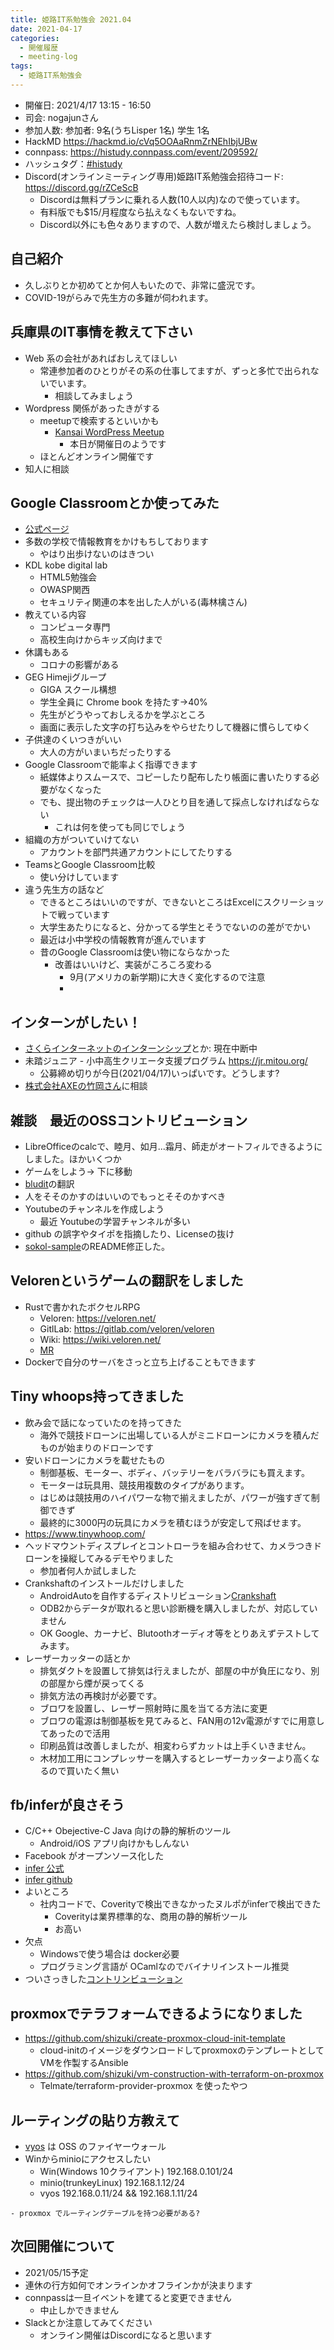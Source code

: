 ```yaml
---
title: 姫路IT系勉強会 2021.04
date: 2021-04-17
categories:
  - 開催履歴
  - meeting-log
tags:
  - 姫路IT系勉強会
---
```


* 開催日: 2021/4/17 13:15 - 16:50
* 司会: nogajunさん
* 参加人数: 参加者: 9名(うちLisper 1名)  学生 1名
* HackMD https://hackmd.io/cVq5OOAaRnmZrNEhIbjUBw
* connpass: https://histudy.connpass.com/event/209592/
* ハッシュタグ：[#histudy](https://twitter.com/search?q=%23histudy&src=typd)
* Discord(オンラインミーティング専用)姫路IT系勉強会招待コード: https://discord.gg/rZCeScB
    * Discordは無料プランに乗れる人数(10人以内)なので使っています。
    * 有料版でも$15/月程度なら払えなくもないですね。
    * Discord以外にも色々ありますので、人数が増えたら検討しましょう。

## 自己紹介

* 久しぶりとか初めてとか何人もいたので、非常に盛況です。
* COVID-19がらみで先生方の多難が伺われます。

## 兵庫県のIT事情を教えて下さい

- Web 系の会社があればおしえてほしい
    - 常連参加者のひとりがその系の仕事してますが、ずっと多忙で出られないでいます。
        - 相談してみましょう
- Wordpress 関係があったきがする
    - meetupで検索するといいかも
        - [Kansai WordPress Meetup](https://www.meetup.com/ja-JP/Kansai-WordPress-Meetup/)
            - 本日が開催日のようです
    - ほとんどオンライン開催です
- 知人に相談

## Google Classroomとか使ってみた

- [公式ページ](https://classroom.google.com/u/0/h?hl=ja)
- 多数の学校で情報教育をかけもちしております
    - やはり出歩けないのはきつい
- KDL kobe digital lab
    - HTML5勉強会
    - OWASP関西
    - セキュリティ関連の本を出した人がいる(毒林檎さん)
- 教えている内容 
    - コンピュータ専門
    - 高校生向けからキッズ向けまで
- 休講もある
    - コロナの影響がある
- GEG Himejiグループ
    - GIGA スクール構想
    - 学生全員に Chrome book を持たす→40%
    - 先生がどうやっておしえるかを学ぶところ
    - 画面に表示した文字の打ち込みをやらせたりして機器に慣らしてゆく
- 子供達のくいつきがいい
    - 大人の方がいまいちだったりする
- Google Classroomで能率よく指導できます
    - 紙媒体よりスムースで、コピーしたり配布したり帳面に書いたりする必要がなくなった
    - でも、提出物のチェックは一人ひとり目を通して採点しなければならない
        - これは何を使っても同じでしょう 
- 組織の方がついていけてない
    - アカウントを部門共通アカウントにしてたりする
- TeamsとGoogle Classroom比較
    - 使い分けしています
- 違う先生方の話など
    - できるところはいいのですが、できないところはExcelにスクリーショットで戦っています
    - 大学生あたりになると、分かってる学生とそうでないのの差がでかい
    - 最近は小中学校の情報教育が進んでいます
    - 昔のGoogle Classroomは使い物にならなかった
        - 改善はいいけど、実装がころころ変わる
            - 9月(アメリカの新学期)に大きく変化するので注意
            - 
## インターンがしたい！

- [さくらインターネットのインターンシップ](https://www.sakura.ad.jp/recruit/internship/)とか: 現在中断中
- 未踏ジュニア - 小中高生クリエータ支援プログラム https://jr.mitou.org/
    - 公募締め切りが今日(2021/04/17)いっぱいです。どうします?
- [株式会社AXEの竹岡さん](http://www.axe-inc.co.jp/company/profile.html)に相談

## 雑談　最近のOSSコントリビューション

- LibreOfficeのcalcで、睦月、如月...霜月、師走がオートフィルできるようにしました。ほかいくつか
- ゲームをしよう→ 下に移動
- [bludit](https://www.bludit.com/)の翻訳
- 人をそそのかすのはいいのでもっとそそのかすべき
- Youtubeのチャンネルを作成しよう
    - 最近 Youtubeの学習チャンネルが多い
- github の誤字やタイポを指摘したり、Licenseの抜け
-  [sokol-sample](https://github.com/floooh/sokol-samples/pull/85)のREADME修正した。

## Velorenというゲームの翻訳をしました

* Rustで書かれたボクセルRPG
    * Veloren: https://veloren.net/
    * GitlLab: https://gitlab.com/veloren/veloren
    * Wiki: https://wiki.veloren.net/
    * [MR](https://gitlab.com/veloren/veloren/-/merge_requests/2049)
* Dockerで自分のサーバをさっと立ち上げることもできます

## Tiny whoops持ってきました

- 飲み会で話になっていたのを持ってきた
    - 海外で競技ドローンに出場している人がミニドローンにカメラを積んだものが始まりのドローンです
- 安いドローンにカメラを載せたもの
    - 制御基板、モーター、ボディ、バッテリーをバラバラにも買えます。
    - モーターは玩具用、競技用複数のタイプがあります。
    - はじめは競技用のハイパワーな物で揃えましたが、パワーが強すぎて制御できず
    - 最終的に3000円の玩具にカメラを積むほうが安定して飛ばせます。
- https://www.tinywhoop.com/
- ヘッドマウントディスプレイとコントローラを組み合わせて、カメラつきドローンを操縦してみるデモやりました
    - 参加者何人か試しました
- Crankshaftのインストールだけしました
    - AndroidAutoを自作するディストリビューション[Crankshaft](https://getcrankshaft.com/)
    - ODB2からデータが取れると思い診断機を購入しましたが、対応していません
    - OK Google、カーナビ、Blutoothオーディオ等をとりあえずテストしてみます。
- レーザーカッターの話とか
    - 排気ダクトを設置して排気は行えましたが、部屋の中が負圧になり、別の部屋から煙が戻ってくる
    - 排気方法の再検討が必要です。
    - ブロワを設置し、レーザー照射時に風を当てる方法に変更
    - ブロワの電源は制御基板を見てみると、FAN用の12v電源がすでに用意してあったので活用
    - 印刷品質は改善しましたが、相変わらずカットは上手くいきません。
    - 木材加工用にコンプレッサーを購入するとレーザーカッターより高くなるので買いたく無い


## fb/inferが良さそう

- C/C++ Obejective-C Java 向けの静的解析のツール
    - Android/iOS アプリ向けかもしんない
- Facebook がオープンソース化した
- [infer 公式](https://fbinfer.com/)
- [infer github](https://github.com/facebook/infer/)
- よいところ
    - 社内コードで、Coverityで検出できなかったヌルポがinferで検出できた
        - Coverityは業界標準的な、商用の静的解析ツール
        - お高い
- 欠点
    - Windowsで使う場合は docker必要
    - プログラミング言語が OCamlなのでバイナリインストール推奨
- ついさっきした[コントリンビューション](https://github.com/facebook/infer/issues/1430)


## proxmoxでテラフォームできるようになりました
* https://github.com/shizuki/create-proxmox-cloud-init-template
  * cloud-initのイメージをダウンロードしてproxmoxのテンプレートとしてVMを作製するAnsible
* https://github.com/shizuki/vm-construction-with-terraform-on-proxmox
  * Telmate/terraform-provider-proxmox を使ったやつ

## ルーティングの貼り方教えて

- [vyos](https://vyos.io/) は OSS のファイヤーウォール
- Winからminioにアクセスしたい
    - Win(Windows 10クライアント) 192.168.0.101/24
    - minio(trunkeyLinux) 192.168.1.12/24
    - vyos 192.168.0.11/24 && 192.168.1.11/24

```
- proxmox でルーティングテーブルを持つ必要がある?
```

## 次回開催について
- 2021/05/15予定
- 連休の行方如何でオンラインかオフラインかが決まります
- connpassは一旦イベントを建てると変更できません
    - 中止しかできません
- Slackとか注意してみてください
    - オンライン開催はDiscordになると思います